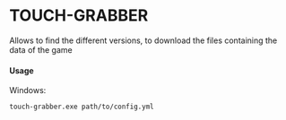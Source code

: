 # TOUCH-GRABBER

Allows to find the different versions, to download the files containing the data of the game

#### Usage

Windows:

``touch-grabber.exe path/to/config.yml``